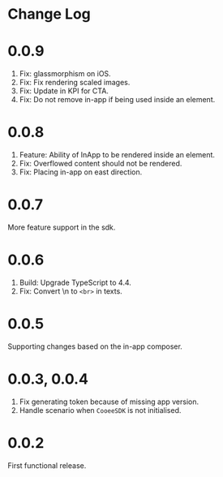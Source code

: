 # Change Log

# 0.0.9

1. Fix: glassmorphism on iOS.
2. Fix: Fix rendering scaled images.
3. Fix: Update in KPI for CTA.
4. Fix: Do not remove in-app if being used inside an element.

# 0.0.8

1. Feature: Ability of InApp to be rendered inside an element.
2. Fix: Overflowed content should not be rendered.
3. Fix: Placing in-app on east direction.

# 0.0.7

More feature support in the sdk.

# 0.0.6

1. Build: Upgrade TypeScript to 4.4.
2. Fix: Convert \n to `<br>` in texts.

# 0.0.5

Supporting changes based on the in-app composer.

# 0.0.3, 0.0.4

1. Fix generating token because of missing app version.
2. Handle scenario when `CooeeSDK` is not initialised.

# 0.0.2

First functional release.

